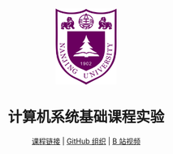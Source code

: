 <br>

<p align="center">
<img src="./project-materials/NJU.png" alt="logo" height="150"/>
</p>

<h1 align="center">
计算机系统基础课程实验
</h1>

<p align="center">
  <a href="https://nju-projectn.github.io/ics-pa-gitbook/">课程链接</a> |
  <a href="https://github.com/NJU-ProjectN">GitHub 组织</a> |
  <a href="https://space.bilibili.com/202224425/video">B 站视频</a>
</p>
